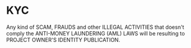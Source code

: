 # KYC
Any kind of SCAM, FRAUDS and other ILLEGAL ACTIVITIES that doesn't comply the ANTI-MONEY LAUNDERING (AML) LAWS will be resulting to PROJECT OWNER'S IDENTITY PUBLICATION.
